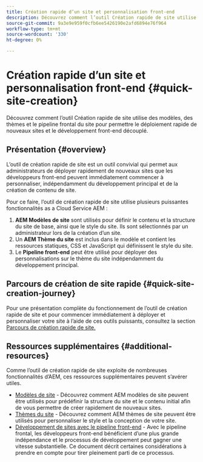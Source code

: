 ```yaml
---
title: Création rapide d’un site et personnalisation front-end
description: Découvrez comment l’outil Création rapide de site utilise des modèles, des thèmes et le pipeline frontal du site pour permettre le déploiement rapide de nouveaux sites et le développement front-end découplé.
source-git-commit: 9a3e9e959f0cfb6ee5426190e2afd6894e76f964
workflow-type: tm+mt
source-wordcount: '330'
ht-degree: 0%

---
```



# Création rapide d’un site et personnalisation front-end {#quick-site-creation}

Découvrez comment l’outil Création rapide de site utilise des modèles, des thèmes et le pipeline frontal du site pour permettre le déploiement rapide de nouveaux sites et le développement front-end découplé.

## Présentation {#overview}

L’outil de création rapide de site est un outil convivial qui permet aux administrateurs de déployer rapidement de nouveaux sites que les développeurs front-end peuvent immédiatement commencer à personnaliser, indépendamment du développement principal et de la création de contenu de site.

Pour ce faire, l’outil de création rapide de site utilise plusieurs puissantes fonctionnalités as a Cloud Service AEM :

1. **AEM Modèles de site** sont utilisés pour définir le contenu et la structure du site de base, ainsi que le style du site. Ils sont sélectionnés par un administrateur lors de la création d’un site.
1. Un **AEM Thème du site** est inclus dans le modèle et contient les ressources statiques, CSS et JavaScript qui définissent le style du site.
1. Le **Pipeline front-end** peut être utilisé pour déployer des personnalisations sur le thème du site indépendamment du développement principal.

## Parcours de création de site rapide {#quick-site-creation-journey}

Pour une présentation complète du fonctionnement de l’outil de création rapide de site et pour commencer immédiatement à déployer et personnaliser votre site à l’aide de ces outils puissants, consultez la section [Parcours de création rapide de site.](/help/journey-sites/quick-site/overview.md)

## Ressources supplémentaires {#additional-resources}

Comme l’outil de création rapide de site exploite de nombreuses fonctionnalités d’AEM, ces ressources supplémentaires peuvent s’avérer utiles.

* [Modèles de site](/help/sites-cloud/administering/site-creation/site-templates.md) - Découvrez comment AEM modèles de site peuvent être utilisés pour prédéfinir la structure du site et le contenu initial afin de vous permettre de créer rapidement de nouveaux sites.
* [Thèmes du site](/help/sites-cloud/administering/site-creation/site-themes.md) - Découvrez comment AEM thèmes de site peuvent être utilisés pour personnaliser le style et la conception de votre site.
* [Développement de sites avec le pipeline front-end](/help/implementing/developing/introduction/developing-with-front-end-pipelines.md) - Avec le pipeline frontal, les développeurs front-end bénéficient d’une plus grande indépendance et le processus de développement peut gagner une vitesse substantielle. Ce document décrit certaines considérations à prendre en compte pour tirer pleinement parti de ce processus.
